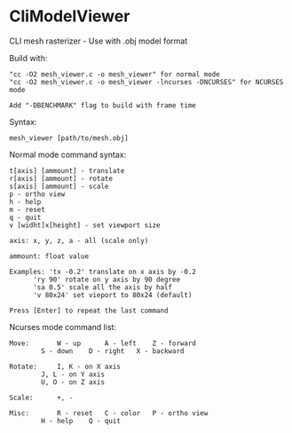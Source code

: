# CliModelViewer

CLI mesh rasterizer - Use with .obj model format

Build with: 

	"cc -O2 mesh_viewer.c -o mesh_viewer" for normal mode
	"cc -O2 mesh_viewer.c -o mesh_viewer -lncurses -DNCURSES" for NCURSES mode

	Add "-DBENCHMARK" flag to build with frame time


Syntax: 

	mesh_viewer [path/to/mesh.obj]


Normal mode command syntax:

	t[axis] [ammount] - translate
	r[axis] [ammount] - rotate
	s[axis] [ammount] - scale
	p - ortho view
	h - help
	m - reset
	q - quit
	v [widht]x[height] - set viewport size

	axis: x, y, z, a - all (scale only)
						
	ammount: float value
								
	Examples: 'tx -0.2' translate on x axis by -0.2 
		  'ry 90' rotate on y axis by 90 degree	
		  'sa 0.5' scale all the axis by half	
		  'v 80x24' set vieport to 80x24 (default)
								
	Press [Enter] to repeat the last command


Ncurses mode command list:
									
	Move:		W - up		A - left	Z - forward	
			S - down	D - right	X - backward
									
	Rotate: 	I, K - on X axis	
			J, L - on Y axis	
			U, O - on Z axis	
									
	Scale:		+, -
								
	Misc: 		R - reset	C - color	P - ortho view
			H - help	Q - quit
